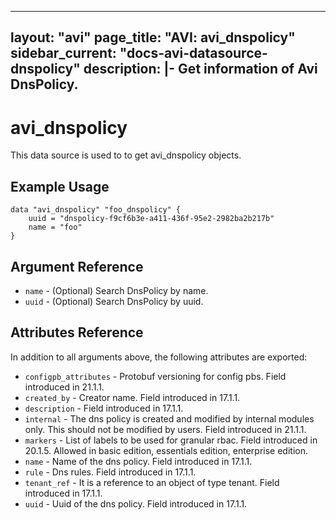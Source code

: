 <!--
    Copyright 2021 VMware, Inc.
    SPDX-License-Identifier: Mozilla Public License 2.0
-->
---
layout: "avi"
page_title: "AVI: avi_dnspolicy"
sidebar_current: "docs-avi-datasource-dnspolicy"
description: |-
  Get information of Avi DnsPolicy.
---

# avi_dnspolicy

This data source is used to to get avi_dnspolicy objects.

## Example Usage

```hcl
data "avi_dnspolicy" "foo_dnspolicy" {
    uuid = "dnspolicy-f9cf6b3e-a411-436f-95e2-2982ba2b217b"
    name = "foo"
}
```

## Argument Reference

* `name` - (Optional) Search DnsPolicy by name.
* `uuid` - (Optional) Search DnsPolicy by uuid.

## Attributes Reference

In addition to all arguments above, the following attributes are exported:

* `configpb_attributes` - Protobuf versioning for config pbs. Field introduced in 21.1.1.
* `created_by` - Creator name. Field introduced in 17.1.1.
* `description` - Field introduced in 17.1.1.
* `internal` - The dns policy is created and modified by internal modules only. This should not be modified by users. Field introduced in 21.1.1.
* `markers` - List of labels to be used for granular rbac. Field introduced in 20.1.5. Allowed in basic edition, essentials edition, enterprise edition.
* `name` - Name of the dns policy. Field introduced in 17.1.1.
* `rule` - Dns rules. Field introduced in 17.1.1.
* `tenant_ref` - It is a reference to an object of type tenant. Field introduced in 17.1.1.
* `uuid` - Uuid of the dns policy. Field introduced in 17.1.1.

